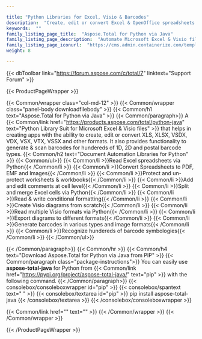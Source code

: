 ```yaml
---

title: "Python Libraries for Excel, Visio & Barcodes"
description:  "Create, edit or convert Excel & OpenOffice spreadsheets and Visio diagram. Add barcode generation & scanning capabilities to Python apps"
keywords:  ""
family_listing_page_title:  "Aspose.Total for Python via Java"
family_listing_page_description:  "Automate Microsoft Excel & Visio file generation, editing & conversion processes with Python libraries"
family_listing_page_iconurl:  "https://cms.admin.containerize.com/templates/aspose/img/products/total/aspose_total-for-python-via-java.svg"
weight: 8

---
```


{{< dbToolbar link="https://forum.aspose.com/c/total/7" linktext="Support Forum" >}}

{{< ProductPageWrapper >}}

<!-- ProductPageContent-->
{{< Common/wrapper class="col-md-12" >}}
{{< Common/wrapper class="panel-body downloadfilebody" >}}
{{< Common/h1 text="Aspose.Total for Python via Java" >}}
{{< Common/paragraph>}}
A {{< Common/link href="https://products.aspose.com/total/python-java" text="Python Library Suit for Microsoft Excel & Visio files"  >}} that helps in creating apps with the ability to create, edit or convert XLS, XLSX, VSDX, VDX, VSX, VTX, VSSX and other formats. It also provides functionality to generate & scan barcodes for hundereds of 1D, 2D and postal barcode types.
{{< Common/h2 text="Document Automation Libraries for Python"  >}} 
{{< Common/ul>}}
{{< Common/li >}}Read Excel spreadsheets via Python{{< /Common/li >}}
{{< Common/li >}}Convert Spreadsheets to PDF, EMF and Images{{< /Common/li >}}
{{< Common/li >}}Protect and un-protect worksheets & workbooks{{< /Common/li >}}
{{< Common/li >}}Add and edit comments at cell level{{< /Common/li >}}
{{< Common/li >}}Split and merge Excel cells via Python{{< /Common/li >}}
{{< Common/li >}}Read & write conditional formatting{{< /Common/li >}}
{{< Common/li >}}Create Visio diagrams from scratch{{< /Common/li >}}
{{< Common/li >}}Read multiple Visio formats via Python{{< /Common/li >}}
{{< Common/li >}}Export diagrams to different formats{{< /Common/li >}}
{{< Common/li >}}Generate barcodes in various types and image formats{{< /Common/li >}}
{{< Common/li >}}Recognize hundereds of barcode symbologies{{< /Common/li >}}
{{< /Common/ul>}}

{{< /Common/paragraph>}}
{{< Common/hr >}}
{{< Common/h4 text="Download Aspose.Total for Python via Java from PIP"  >}}
{{< Common/paragraph class="package-instructions">}}
You can easily use  <b>aspose-total-java</b> for Python from  {{< Common/link href="https://pypi.org/project/aspose-total-java/" text="pip"  >}} with the following command.
{{< /Common/paragraph>}}
{{< consolebox/consoleboxwrapper id="pip" >}}
       {{< consolebox/spantext text=" " >}}
       {{< consolebox/textarea id="pip" >}} pip install aspose-total-java {{< /consolebox/textarea >}}
{{< /consolebox/consoleboxwrapper >}}

{{< Common/link href="" text=""  >}}
{{< /Common/wrapper >}}
{{< /Common/wrapper >}}

<!-- /ProductPageContent-->

{{< /ProductPageWrapper >}}
